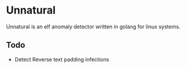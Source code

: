 # Unnatural

Unnatural is an elf anomaly detector written in golang for linux systems.

## Todo

* Detect Reverse text padding infections
